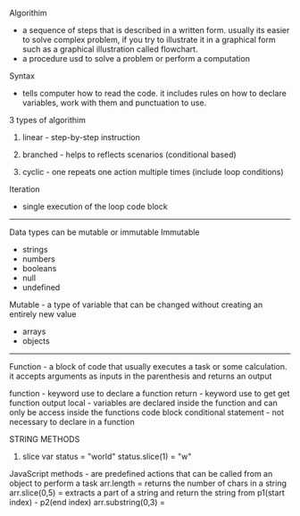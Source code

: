 Algorithim
- a sequence of steps that is described in a written form. usually its easier to solve complex problem, if you try to illustrate it in a graphical form such as a graphical illustration called flowchart.
- a procedure usd to solve a problem or perform a computation

Syntax
- tells computer how to read the code. it includes rules on how to declare variables, work with them and punctuation to use.

3 types of algorithim
1. linear - step-by-step instruction
2. branched - helps to reflects scenarios 
(conditional based)

3. cyclic - one repeats one action multiple times
(include loop conditions)

Iteration 
- single execution of the loop code block


------------------------------------------------


Data types can be mutable or immutable
Immutable
- strings
- numbers
- booleans
- null
- undefined

Mutable - a type of variable that can be changed without creating an entirely new value
- arrays
- objects


------------------------------------------------


Function - a block of code that usually executes a task or some calculation. it accepts arguments as inputs in the parenthesis
and returns an output


function - keyword use to declare a function
return - keyword use to get get function output
local - variables are declared inside the function and can only be access inside the functions code block
conditional statement - not necessary to declare in a function



STRING METHODS
1. slice
var status = "world"
status.slice(1) = "w"


JavaScript methods - are predefined actions that can be called from an object to perform a task
arr.length = returns the number of chars in a string
arr.slice(0,5) = extracts a part of a string and return the string from p1(start index) - p2(end index)
arr.substring(0,3) = 